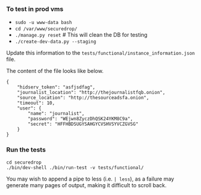 ### To test in prod vms

- `sudo -u www-data bash`
- `cd /var/www/securedrop/`
- `./manage.py reset`    # This will clean the DB for testing
- `./create-dev-data.py --staging`

Update this information to the `tests/functional/instance_information.json` file.

The content of the file looks like below.

```
{
    "hidserv_token": "asfjsdfag",
    "journalist_location": "http://thejournalistfqb.onion",
    "source_location": "http://thesourceadsfa.onion",
    "timeout": 10,
    "user": {
        "name": "journalist",
        "password": "WEjwn8ZyczDhQSK24YKM8C9a",
        "secret": "HFFHBDSUGYSAHGYCVSHVSYVCZGVSG"
    }
}
```

### Run the tests

```
cd securedrop
./bin/dev-shell ./bin/run-test -v tests/functional/
```
You may wish to append a pipe to less (i.e. `| less`), as a failure may generate
many pages of output, making it difficult to scroll back.
